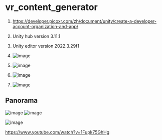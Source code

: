 # vr_content_generator

1. https://developer.picoxr.com/zh/document/unity/create-a-developer-account-organization-and-app/
2. Unity hub version 3.11.1
3. Unity editor version 2022.3.29f1

4. ![image](https://github.com/user-attachments/assets/6e3ec543-8cd1-4ba8-b708-9bef9280f2d0)
5. ![image](https://github.com/user-attachments/assets/0b914031-4359-4399-949e-3ca22171eb96)
6. ![image](https://github.com/user-attachments/assets/90168588-653a-4fb3-a974-05568c9d146a)
7. ![image](https://github.com/user-attachments/assets/c884e487-486b-4421-9965-48fb77edcc3e)


## Panorama
![image](https://github.com/user-attachments/assets/44032c00-98f9-4250-9589-9c342c35895f)
![image](https://github.com/user-attachments/assets/da5c0abc-490b-4927-830a-cd75a9829d04)

![image](https://github.com/user-attachments/assets/cdb5a093-5fc7-45ff-9bb0-367b215cb7bd)

https://www.youtube.com/watch?v=1Fupk75GhHg

